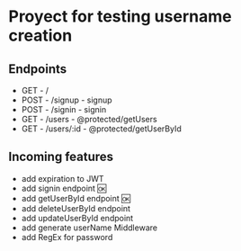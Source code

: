 # Proyect for testing username creation

## Endpoints

- GET - /
- POST - /signup - signup
- POST - /signin - signin
- GET - /users - @protected/getUsers
- GET - /users/:id - @protected/getUserById

## Incoming features

- add expiration to JWT
- add signin endpoint 🆗
- add getUserById endpoint 🆗
- add deleteUserById endpoint
- add updateUserById endpoint
- add generate userName Middleware
- add RegEx for password
